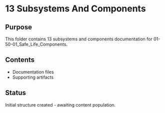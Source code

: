 # 13 Subsystems And Components

## Purpose
This folder contains 13 subsystems and components documentation for 01-50-01_Safe_Life_Components.

## Contents
- Documentation files
- Supporting artifacts

## Status
Initial structure created - awaiting content population.
